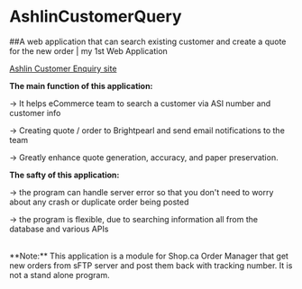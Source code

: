 # AshlinCustomerQuery
##A web application that can search existing customer and create a quote for the new order | my 1st Web Application

[Ashlin Customer Enquiry site](http://ashlinbpg.azurewebsites.net)

**The main function of this application:**

-> It helps eCommerce team to search a customer via ASI number and customer info

-> Creating quote / order to Brightpearl and send email notifications to the team 

-> Greatly enhance quote generation, accuracy, and paper preservation.

**The safty of this application:**

-> the program can handle server error so that you don't need to worry about any crash or duplicate order being posted

-> the program is flexible, due to searching information all from the database and various APIs

<br/>
**Note:**
This application is a module for Shop.ca Order Manager that get new orders from sFTP server and post them back with tracking number. It is not a stand alone program.
